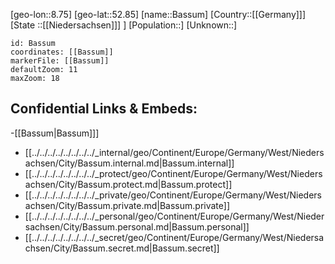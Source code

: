 ﻿---
location: [52.85,8.75]
mapzoom: [7,12] 
mapmarker: city 
type: City
tags:
- geo/City


SpocWebEntityId: 29041
isDeleted: false
confidential: public

---
[geo-lon::8.75]
[geo-lat::52.85]
[name::Bassum]
[Country::[[Germany]]]
[State ::[[Niedersachsen]]] ]
[Population::]
[Unknown::]


```leaflet
id: Bassum
coordinates: [[Bassum]]
markerFile: [[Bassum]]
defaultZoom: 11 
maxZoom: 18
```


## Confidential Links & Embeds: 
-[[Bassum|Bassum]]] 
- [[../../../../../../../../_internal/geo/Continent/Europe/Germany/West/Niedersachsen/City/Bassum.internal.md|Bassum.internal]] 
- [[../../../../../../../../_protect/geo/Continent/Europe/Germany/West/Niedersachsen/City/Bassum.protect.md|Bassum.protect]] 
- [[../../../../../../../../_private/geo/Continent/Europe/Germany/West/Niedersachsen/City/Bassum.private.md|Bassum.private]] 
- [[../../../../../../../../_personal/geo/Continent/Europe/Germany/West/Niedersachsen/City/Bassum.personal.md|Bassum.personal]] 
- [[../../../../../../../../_secret/geo/Continent/Europe/Germany/West/Niedersachsen/City/Bassum.secret.md|Bassum.secret]] 
